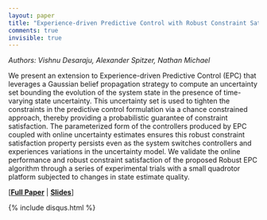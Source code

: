 ```yaml
---
layout: paper
title: "Experience-driven Predictive Control with Robust Constraint Satisfaction under Time-Varying State Uncertainty"
comments: true
invisible: true
---
```


<p class="text-left"><i>Authors: Vishnu Desaraju, Alexander Spitzer, Nathan Michael</i></p>

We present an extension to Experience-driven Predictive Control (EPC) that leverages a Gaussian belief propagation strategy to compute an uncertainty set bounding the evolution of the system state in the presence of time-varying state uncertainty. This uncertainty set is used to tighten the constraints in the predictive control formulation via a chance constrained approach, thereby providing a probabilistic guarantee of constraint satisfaction. The parameterized form of the controllers produced by EPC coupled with online uncertainty estimates ensures this robust constraint satisfaction property persists even as the system switches controllers and experiences variations in the uncertainty model. We validate the online performance and robust constraint satisfaction of the proposed Robust EPC algorithm through a series of experimental trials with a small quadrotor platform subjected to changes in state estimate quality.

[<b><a href="/static/papers/30.pdf">Full Paper</a></b> \| <b><a href="/static/slides/30.mp4">Slides</a></b>]

{% include disqus.html %}